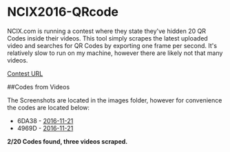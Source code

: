 # NCIX2016-QRcode

NCIX.com is running a contest where they state they've hidden 20 QR Codes inside their videos. This tool simply scrapes the latest uploaded video and searches for QR Codes by exporting one frame per second. It's relatively slow to run on my machine, however there are likely not that many videos.

[Contest URL](http://www.ncix.com/article/Black-Friday-X-1-Million-Giveaway.htm)

##Codes from Videos

The Screenshots are located in the images folder, however for convenience the codes are located below:

* 6DA38 - [2016-11-21](https://www.youtube.com/watch?v=4bgXI3BALL8)
* 4969D - [2016-11-21](https://www.youtube.com/watch?v=4bgXI3BALL8)

**2/20 Codes found, three videos scraped.**
